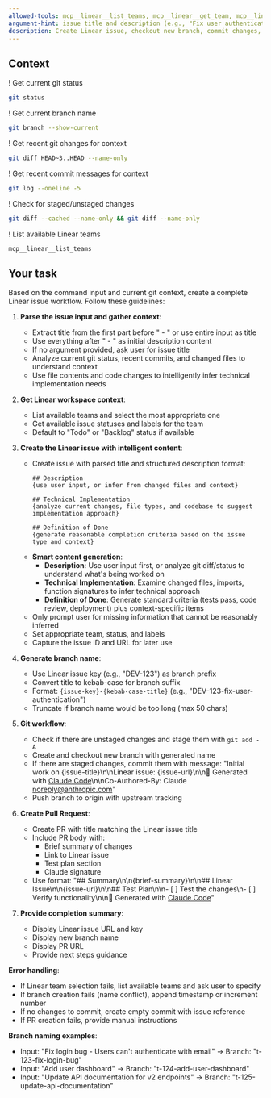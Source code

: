 ```yaml
---
allowed-tools: mcp__linear__list_teams, mcp__linear__get_team, mcp__linear__create_issue, mcp__linear__list_issue_statuses, mcp__linear__list_issue_labels, Bash(git status:*), Bash(git add:*), Bash(git commit:*), Bash(git push:*), Bash(git branch:*), Bash(git checkout:*), Bash(gh pr:*), Read, Grep
argument-hint: issue title and description (e.g., "Fix user authentication bug - Users cannot login with email")
description: Create Linear issue, checkout new branch, commit changes, and create PR
---
```


## Context

! Get current git status
```bash
git status
```

! Get current branch name
```bash
git branch --show-current
```

! Get recent git changes for context
```bash
git diff HEAD~3..HEAD --name-only
```

! Get recent commit messages for context
```bash
git log --oneline -5
```

! Check for staged/unstaged changes
```bash
git diff --cached --name-only && git diff --name-only
```

! List available Linear teams
```
mcp__linear__list_teams
```

## Your task

Based on the command input and current git context, create a complete Linear issue workflow. Follow these guidelines:

1. **Parse the issue input and gather context**:

   - Extract title from the first part before " - " or use entire input as title
   - Use everything after " - " as initial description content
   - If no argument provided, ask user for issue title
   - Analyze current git status, recent commits, and changed files to understand context
   - Use file contents and code changes to intelligently infer technical implementation needs

2. **Get Linear workspace context**:

   - List available teams and select the most appropriate one
   - Get available issue statuses and labels for the team
   - Default to "Todo" or "Backlog" status if available

3. **Create the Linear issue with intelligent content**:

   - Create issue with parsed title and structured description format:
     ```
     ## Description
     {use user input, or infer from changed files and context}
     
     ## Technical Implementation
     {analyze current changes, file types, and codebase to suggest implementation approach}
     
     ## Definition of Done
     {generate reasonable completion criteria based on the issue type and context}
     ```
   - **Smart content generation**:
     - **Description**: Use user input first, or analyze git diff/status to understand what's being worked on
     - **Technical Implementation**: Examine changed files, imports, function signatures to infer technical approach
     - **Definition of Done**: Generate standard criteria (tests pass, code review, deployment) plus context-specific items
   - Only prompt user for missing information that cannot be reasonably inferred
   - Set appropriate team, status, and labels
   - Capture the issue ID and URL for later use

4. **Generate branch name**:

   - Use Linear issue key (e.g., "DEV-123") as branch prefix
   - Convert title to kebab-case for branch suffix
   - Format: `{issue-key}-{kebab-case-title}` (e.g., "DEV-123-fix-user-authentication")
   - Truncate if branch name would be too long (max 50 chars)

5. **Git workflow**:

   - Check if there are unstaged changes and stage them with `git add -A`
   - Create and checkout new branch with generated name
   - If there are staged changes, commit them with message: "Initial work on {issue-title}\n\nLinear issue: {issue-url}\n\n🤖 Generated with [Claude Code](https://claude.ai/code)\n\nCo-Authored-By: Claude <noreply@anthropic.com>"
   - Push branch to origin with upstream tracking

6. **Create Pull Request**:

   - Create PR with title matching the Linear issue title
   - Include PR body with:
     - Brief summary of changes
     - Link to Linear issue
     - Test plan section
     - Claude signature
   - Use format: "## Summary\n\n{brief-summary}\n\n## Linear Issue\n\n{issue-url}\n\n## Test Plan\n\n- [ ] Test the changes\n- [ ] Verify functionality\n\n🤖 Generated with [Claude Code](https://claude.ai/code)"

7. **Provide completion summary**:
   - Display Linear issue URL and key
   - Display new branch name
   - Display PR URL
   - Provide next steps guidance

**Error handling**:

- If Linear team selection fails, list available teams and ask user to specify
- If branch creation fails (name conflict), append timestamp or increment number
- If no changes to commit, create empty commit with issue reference
- If PR creation fails, provide manual instructions

**Branch naming examples**:

- Input: "Fix login bug - Users can't authenticate with email" → Branch: "t-123-fix-login-bug"
- Input: "Add user dashboard" → Branch: "t-124-add-user-dashboard"
- Input: "Update API documentation for v2 endpoints" → Branch: "t-125-update-api-documentation"

